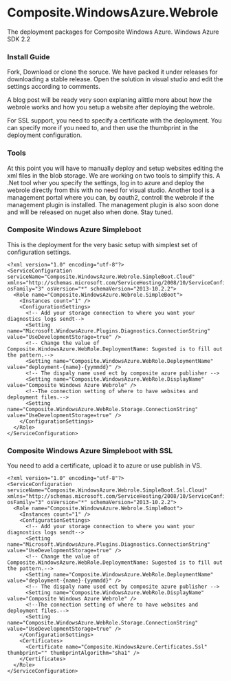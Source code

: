Composite.WindowsAzure.Webrole
==============================

The deployment packages for Composite Windows Azure. Windows Azure SDK 2.2

### Install Guide
Fork, Download or clone the soruce. We have packed it under releases for downloading a stable release. Open the solution in visual studio and edit the settings according to comments.

A blog post will be ready very soon explaning alittle more about how the webrole works and how you setup a website after deploying the webrole.

For SSL support, you need to specify a certificate with the deployment. You can specify more if you need to, and then use the thumbprint in the deployment configuration.


### Tools

At this point you will have to manually deploy and setup websites editing the xml files in the blob storage. We are working on two tools to simplify this. A .Net tool wher you specify the settings, log in to azure and deploy the webrole directly from this with no need for visual studio. Another tool is a management portal where you can, by oauth2, controll the webrole if the management plugin is installed. The management plugin is also soon done and will be released on nuget also when done. Stay tuned.

### Composite Windows Azure Simpleboot

This is the deployment for the very basic setup with simplest set of configuration settings.
```
<?xml version="1.0" encoding="utf-8"?>
<ServiceConfiguration serviceName="Composite.WindowsAzure.Webrole.SimpleBoot.Cloud" xmlns="http://schemas.microsoft.com/ServiceHosting/2008/10/ServiceConfiguration" osFamily="3" osVersion="*" schemaVersion="2013-10.2.2">
  <Role name="Composite.WindowsAzure.Webrole.SimpleBoot">
    <Instances count="1" />
    <ConfigurationSettings>
      <!-- Add your storage connection to where you want your diagnostics logs sendt-->
      <Setting name="Microsoft.WindowsAzure.Plugins.Diagnostics.ConnectionString" value="UseDevelopmentStorage=true" />
      <!-- Change the value of Composite.WindowsAzure.WebRole.DeploymentName: Sugested is to fill out the pattern.-->
      <Setting name="Composite.WindowsAzure.WebRole.DeploymentName" value="deployment-{name}-{yymmdd}" />
      <!-- The dispaly name used ect by composite azure publisher -->
      <Setting name="Composite.WindowsAzure.WebRole.DisplayName" value="Composite Windows Azure Webrole" />
      <!--The connection setting of where to have websites and deployment files.-->
      <Setting name="Composite.WindowsAzure.WebRole.Storage.ConnectionString" value="UseDevelopmentStorage=true" />
    </ConfigurationSettings>
  </Role>
</ServiceConfiguration>
```


### Composite Windows Azure Simpleboot with SSL
You need to add a certificate, upload it to azure or use publish in VS.

```
<?xml version="1.0" encoding="utf-8"?>
<ServiceConfiguration serviceName="Composite.WindowsAzure.Webrole.SimpleBoot.Ssl.Cloud" xmlns="http://schemas.microsoft.com/ServiceHosting/2008/10/ServiceConfiguration" osFamily="3" osVersion="*" schemaVersion="2013-10.2.2">
  <Role name="Composite.WindowsAzure.Webrole.SimpleBoot">
    <Instances count="1" />
    <ConfigurationSettings>
      <!-- Add your storage connection to where you want your diagnostics logs sendt-->
      <Setting name="Microsoft.WindowsAzure.Plugins.Diagnostics.ConnectionString" value="UseDevelopmentStorage=true" />
      <!-- Change the value of Composite.WindowsAzure.WebRole.DeploymentName: Sugested is to fill out the pattern.-->
      <Setting name="Composite.WindowsAzure.WebRole.DeploymentName" value="deployment-{name}-{yymmdd}" />
      <!-- The dispaly name used ect by composite azure publisher -->
      <Setting name="Composite.WindowsAzure.WebRole.DisplayName" value="Composite Windows Azure Webrole" />
      <!--The connection setting of where to have websites and deployment files.-->
      <Setting name="Composite.WindowsAzure.WebRole.Storage.ConnectionString" value="UseDevelopmentStorage=true" />
    </ConfigurationSettings>
    <Certificates>
      <Certificate name="Composite.WindowsAzure.Certificates.Ssl" thumbprint="" thumbprintAlgorithm="sha1" />
    </Certificates>
  </Role>
</ServiceConfiguration>
```

